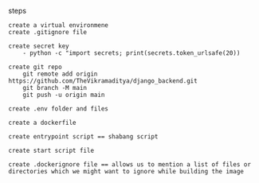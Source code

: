 steps

    create a virtual environmene
    create .gitignore file

    create secret key
        - python -c "import secrets; print(secrets.token_urlsafe(20))
    
    create git repo
        git remote add origin https://github.com/TheVikramaditya/django_backend.git
        git branch -M main
        git push -u origin main
    
    create .env folder and files 

    create a dockerfile
    
    create entrypoint script == shabang script

    create start script file

    create .dockerignore file == allows us to mention a list of files or directories which we might want to ignore while building the image
